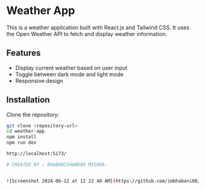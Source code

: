 # Weather App

This is a weather application built with React.js and Tailwind CSS. It uses the Open Weather API to fetch and display weather information.

## Features

- Display current weather based on user input
- Toggle between dark mode and light mode
- Responsive design

## Installation

Clone the repository:

```bash
git clone <repository-url>
cd weather-app
npm install
npm run dev

http://localhost:5173/

# CREATED BY : BHABANISHANKAR MISHRA.


![Screenshot 2024-06-12 at 12 22 40 AM](https://github.com/imbhabani00/KraftShala_Weather-App/assets/111756939/3803196f-abb7-4d94-9dbd-e0eb2f00b32b)


